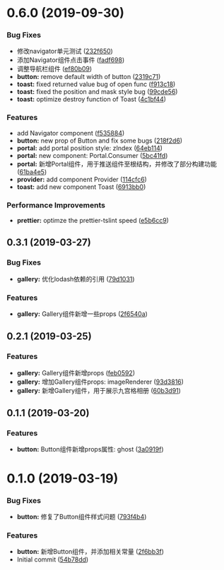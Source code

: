 # 0.6.0 (2019-09-30)


### Bug Fixes

* 修改navigator单元测试 ([232f650](https://github.com/codoonfxd/crn-elements/commit/232f650))
* 添加Navigator组件点击事件 ([fadf698](https://github.com/codoonfxd/crn-elements/commit/fadf698))
* 调整导航栏组件 ([ef80b09](https://github.com/codoonfxd/crn-elements/commit/ef80b09))
* **button:** remove default width of button ([2319c71](https://github.com/codoonfxd/crn-elements/commit/2319c71))
* **toast:** fixed returned value bug of open func ([f913c18](https://github.com/codoonfxd/crn-elements/commit/f913c18))
* **toast:** fixed the position and mask style bug ([99cde56](https://github.com/codoonfxd/crn-elements/commit/99cde56))
* **toast:** optimize destroy function of Toast ([4c1bf44](https://github.com/codoonfxd/crn-elements/commit/4c1bf44))


### Features

* add Navigator component ([f535884](https://github.com/codoonfxd/crn-elements/commit/f535884))
* **button:** new prop of Button and fix some bugs ([218f2d6](https://github.com/codoonfxd/crn-elements/commit/218f2d6))
* **portal:** add portal position style: zIndex ([64eb114](https://github.com/codoonfxd/crn-elements/commit/64eb114))
* **portal:** new component: Portal.Consumer ([5bc41fd](https://github.com/codoonfxd/crn-elements/commit/5bc41fd))
* **portal:** 新增Portal组件，用于推送组件至根结构，并修改了部分构建功能 ([61ba4e5](https://github.com/codoonfxd/crn-elements/commit/61ba4e5))
* **provider:** add component Provider ([114cfc6](https://github.com/codoonfxd/crn-elements/commit/114cfc6))
* **toast:** add new component Toast ([6913bb0](https://github.com/codoonfxd/crn-elements/commit/6913bb0))


### Performance Improvements

* **prettier:** optimze the prettier-tslint speed ([e5b6cc9](https://github.com/codoonfxd/crn-elements/commit/e5b6cc9))



## 0.3.1 (2019-03-27)


### Bug Fixes

* **gallery:** 优化lodash依赖的引用 ([79d1031](https://github.com/codoonfxd/crn-elements/commit/79d1031))


### Features

* **gallery:** Gallery组件新增一些props ([2f6540a](https://github.com/codoonfxd/crn-elements/commit/2f6540a))



## 0.2.1 (2019-03-25)


### Features

* **gallery:** Gallery组件新增props ([feb0592](https://github.com/codoonfxd/crn-elements/commit/feb0592))
* **gallery:** 增加Gallery组件props: imageRenderer ([93d3816](https://github.com/codoonfxd/crn-elements/commit/93d3816))
* **gallery:** 新增Gallery组件，用于展示九宫格相册 ([60b3d91](https://github.com/codoonfxd/crn-elements/commit/60b3d91))



## 0.1.1 (2019-03-20)


### Features

* **button:** Button组件新增props属性: ghost ([3a0919f](https://github.com/codoonfxd/crn-elements/commit/3a0919f))



# 0.1.0 (2019-03-19)


### Bug Fixes

* **button:** 修复了Button组件样式问题 ([793f4b4](https://github.com/codoonfxd/crn-elements/commit/793f4b4))


### Features

* **button:** 新增Button组件，并添加相关常量 ([2f6bb3f](https://github.com/codoonfxd/crn-elements/commit/2f6bb3f))
* Initial commit ([54b78dd](https://github.com/codoonfxd/crn-elements/commit/54b78dd))



